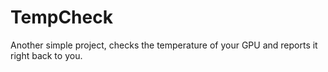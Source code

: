 # TempCheck
Another simple project, checks the temperature of your GPU and reports it right back to you.
